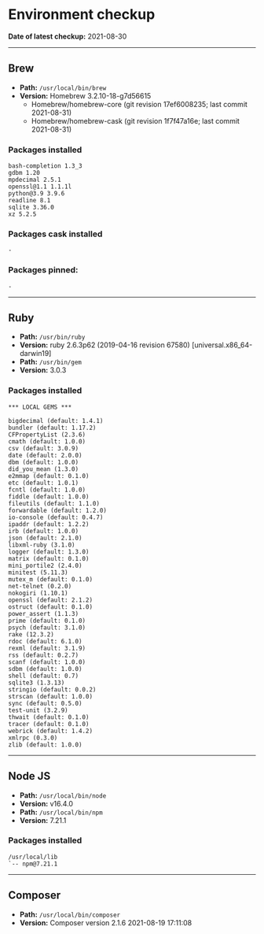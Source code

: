 # Environment checkup

**Date of latest checkup:** 2021-08-30

---

## Brew

-   **Path:** `/usr/local/bin/brew`
-   **Version:** Homebrew 3.2.10-18-g7d56615
    -   Homebrew/homebrew-core (git revision 17ef6008235; last commit 2021-08-31)
    -   Homebrew/homebrew-cask (git revision 1f7f47a16e; last commit 2021-08-31)

### Packages installed

```
bash-completion 1.3_3
gdbm 1.20
mpdecimal 2.5.1
openssl@1.1 1.1.1l
python@3.9 3.9.6
readline 8.1
sqlite 3.36.0
xz 5.2.5
```

### Packages cask installed

```
-
```

### Packages pinned:

```
-
```

---

## Ruby

-   **Path:** `/usr/bin/ruby`
-   **Version:** ruby 2.6.3p62 (2019-04-16 revision 67580) [universal.x86_64-darwin19]
-   **Path:** `/usr/bin/gem`
-   **Version:** 3.0.3

### Packages installed

```
*** LOCAL GEMS ***

bigdecimal (default: 1.4.1)
bundler (default: 1.17.2)
CFPropertyList (2.3.6)
cmath (default: 1.0.0)
csv (default: 3.0.9)
date (default: 2.0.0)
dbm (default: 1.0.0)
did_you_mean (1.3.0)
e2mmap (default: 0.1.0)
etc (default: 1.0.1)
fcntl (default: 1.0.0)
fiddle (default: 1.0.0)
fileutils (default: 1.1.0)
forwardable (default: 1.2.0)
io-console (default: 0.4.7)
ipaddr (default: 1.2.2)
irb (default: 1.0.0)
json (default: 2.1.0)
libxml-ruby (3.1.0)
logger (default: 1.3.0)
matrix (default: 0.1.0)
mini_portile2 (2.4.0)
minitest (5.11.3)
mutex_m (default: 0.1.0)
net-telnet (0.2.0)
nokogiri (1.10.1)
openssl (default: 2.1.2)
ostruct (default: 0.1.0)
power_assert (1.1.3)
prime (default: 0.1.0)
psych (default: 3.1.0)
rake (12.3.2)
rdoc (default: 6.1.0)
rexml (default: 3.1.9)
rss (default: 0.2.7)
scanf (default: 1.0.0)
sdbm (default: 1.0.0)
shell (default: 0.7)
sqlite3 (1.3.13)
stringio (default: 0.0.2)
strscan (default: 1.0.0)
sync (default: 0.5.0)
test-unit (3.2.9)
thwait (default: 0.1.0)
tracer (default: 0.1.0)
webrick (default: 1.4.2)
xmlrpc (0.3.0)
zlib (default: 1.0.0)
```

---

## Node JS

-   **Path:** `/usr/local/bin/node`
-   **Version:** v16.4.0
-   **Path:** `/usr/local/bin/npm`
-   **Version:** 7.21.1

### Packages installed

```
/usr/local/lib
`-- npm@7.21.1
```

---

## Composer

-   **Path:** `/usr/local/bin/composer`
-   **Version:** Composer version 2.1.6 2021-08-19 17:11:08
